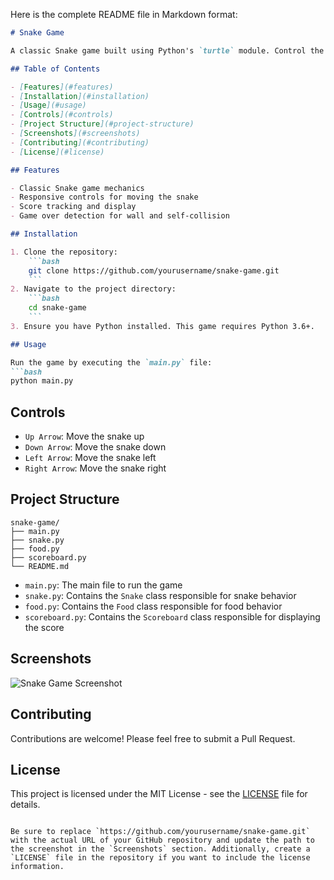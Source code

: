 Here is the complete README file in Markdown format:

```markdown
# Snake Game

A classic Snake game built using Python's `turtle` module. Control the snake to eat food, grow longer, and avoid colliding with the walls or itself.

## Table of Contents

- [Features](#features)
- [Installation](#installation)
- [Usage](#usage)
- [Controls](#controls)
- [Project Structure](#project-structure)
- [Screenshots](#screenshots)
- [Contributing](#contributing)
- [License](#license)

## Features

- Classic Snake game mechanics
- Responsive controls for moving the snake
- Score tracking and display
- Game over detection for wall and self-collision

## Installation

1. Clone the repository:
    ```bash
    git clone https://github.com/yourusername/snake-game.git
    ```
2. Navigate to the project directory:
    ```bash
    cd snake-game
    ```
3. Ensure you have Python installed. This game requires Python 3.6+.

## Usage

Run the game by executing the `main.py` file:
```bash
python main.py
```

## Controls

- `Up Arrow`: Move the snake up
- `Down Arrow`: Move the snake down
- `Left Arrow`: Move the snake left
- `Right Arrow`: Move the snake right

## Project Structure

```
snake-game/
├── main.py
├── snake.py
├── food.py
├── scoreboard.py
└── README.md
```

- `main.py`: The main file to run the game
- `snake.py`: Contains the `Snake` class responsible for snake behavior
- `food.py`: Contains the `Food` class responsible for food behavior
- `scoreboard.py`: Contains the `Scoreboard` class responsible for displaying the score

## Screenshots

![Snake Game Screenshot](path/to/screenshot.png)

## Contributing

Contributions are welcome! Please feel free to submit a Pull Request.

## License

This project is licensed under the MIT License - see the [LICENSE](LICENSE) file for details.
```

Be sure to replace `https://github.com/yourusername/snake-game.git` with the actual URL of your GitHub repository and update the path to the screenshot in the `Screenshots` section. Additionally, create a `LICENSE` file in the repository if you want to include the license information.

